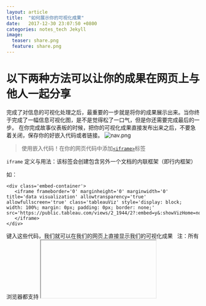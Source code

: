 ```yaml
---
layout: article
title:  "如何展示你的可视化成果"
date:   2017-12-30 23:07:50 +0800
categories: notes_tech Jekyll
image:
  teaser: share.png
  feature: share.png
---
```

# **以下两种方法可以让你的成果在网页上与他人一起分享**

   完成了对信息的可视化处理之后，最重要的一步就是将你的成果展示出来。当你终于完成了一幅信息可视化图，是不是觉得松了一口气，但是你还需要完成最后的一步。
在你完成故事仪表板的时候，把你的可视化成果直接发布出来之后，不要急着关闭，保存你的好嵌入代码或者链接。
![nav.png](https://i.loli.net/2018/01/03/5a4c99e5d8b28.png)

> 使用嵌入代码！在你的网页代码中添加[`<iframe>`](http://www.w3school.com.cn/tags/tag_iframe.asp)标签
 
 `iframe`
 定义与用法：该标签会创建包含另外一个文档的内联框架（即行内框架）
 
 如：
 ```
<div class='embed-container'>
    <iframe frameborder='0' marginheight='0' marginwidth='0' title='data visualization' allowtransparency='true' allowfullscreen='true' class='tableauViz' style='display: block; width: 100%; margin: 0px; padding: 0px; border: none;' src='https://public.tableau.com/views/2_1944/2?:embed=y&:showVizHome=no&:host_url=https%3A%2F%2Fpublic.tableau.com%2F&:embed_code_version=3&:tabs=no&:toolbar=yes&:animate_transition=yes&:display_static_image=no&:display_spinner=no&:display_overlay=yes&:display_count=yes&:loadOrderID=0'>
    </iframe>
</div>
```
 
 键入这些代码，我们就可以在我们的网页上直接显示我们的可视化成果
 
 注：所有浏览器都支持 <iframe> 标签
 
> 使用得到的链接在你的页面中，加入[`<a>`](http://www.w3school.com.cn/tags/tag_a.asp)标签，点击就可以显示我们的成果了
 
 ```
<a href="https://public.tableau.com/views/_15988/sheet2?:embed=y&:display_count=yes</a>
 ```


## 只要上述的其中一个步骤，你就可以展示你的成果了！

